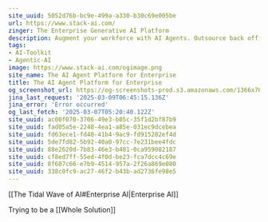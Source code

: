 ```yaml
---
site_uuid: 5052d76b-bc9e-499a-a330-b30c69e005be
url: https://www.stack-ai.com/
zinger: The Enterprise Generative AI Platform
description: Augment your workforce with AI Agents. Outsource back office processes to LLMs. Make your organization smarter.
tags:
- AI-Toolkit
- Agentic-AI
image: https://www.stack-ai.com/ogimage.png
site_name: The AI Agent Platform for Enterprise
title: The AI Agent Platform for Enterprise
og_screenshot_url: https://og-screenshots-prod.s3.amazonaws.com/1366x768/80/false/7430c446d5000645cf0fa90718d253f89c180d5b70d4f70216b7e5e1da33b1df.jpeg
jina_last_request: '2025-03-09T06:45:15.136Z'
jina_error: 'Error occurred'
og_last_fetch: '2025-03-07T05:20:40.122Z'
site_uuid: ac00f070-3706-49e3-b05c-35f1d2bf87b9
site_uuid: fad05a5e-2248-4ea1-a85e-031ec9dcebea
site_uuid: fd63ece1-fd40-41b4-9ac9-fd915202ef4d
site_uuid: 5de7fd82-5b92-40a0-97cc-7e231bee4fdc
site_uuid: 88e2620d-7b83-46e3-b481-0ca959082187
site_uuid: cf8ed7ff-55ed-4f0d-be23-fca7dcc4c69e
site_uuid: 8f607c66-e7b9-4514-957a-2f26a869e080
site_uuid: 338c0fc9-ac27-46f2-b43b-ad2736fe98e5
---
```

[[The Tidal Wave of AI#Enterprise AI|Enterprise AI]]

Trying to be a [[Whole Solution]]

